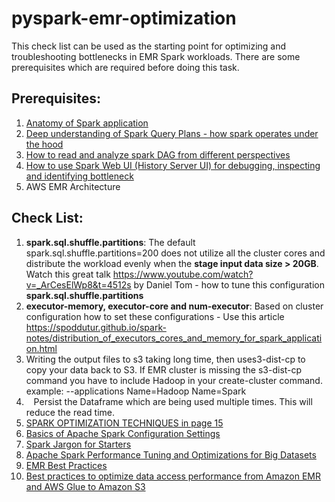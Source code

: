 # pyspark-emr-optimization

This check list can be used as the starting point for optimizing and troubleshooting bottlenecks in EMR Spark workloads. There are some prerequisites which are required before doing this task. 

## Prerequisites: 

1. [Anatomy of Spark application](https://luminousmen.com/post/spark-anatomy-of-spark-application?source=post_page-----ca4faff40d45--------------------------------)
2. [Deep understanding of Spark Query Plans - how spark operates under the hood](https://dzone.com/articles/reading-spark-query-plans)
3. [How to read and analyze spark DAG from different perspectives](https://dzone.com/articles/reading-spark-dags)
4. [How to use Spark Web UI (History Server UI) for debugging, inspecting and identifying bottleneck](https://spark.apache.org/docs/3.1.1/web-ui.html)
5. AWS EMR Architecture
   
## Check List:

1. **spark.sql.shuffle.partitions**: The default spark.sql.shuffle.partitions=200 does not utilize all the cluster cores and distribute the workload evenly when the **stage input data size > 20GB**. Watch this great talk https://www.youtube.com/watch?v=_ArCesElWp8&t=4512s  by Daniel Tom - how to tune this configuration **spark.sql.shuffle.partitions**
2. **executor-memory, executor-core and num-executor**: Based on cluster configuration how to set these configurations - Use this article https://spoddutur.github.io/spark-notes/distribution_of_executors_cores_and_memory_for_spark_application.html
3. Writing the output files to s3 taking long time, then uses3-dist-cp to copy your data back to S3. If EMR cluster is missing the s3-dist-cp command you have to include Hadoop in your create-cluster command. example: --applications Name=Hadoop Name=Spark
4.    Persist the Dataframe which are being used multiple times. This will reduce the read time.
5. [SPARK OPTIMIZATION TECHNIQUES in page 15](docs/databricks_spark_ui.pdf)
6. [Basics of Apache Spark Configuration Settings](https://towardsdatascience.com/basics-of-apache-spark-configuration-settings-ca4faff40d45)
7. [Spark Jargon for Starters](https://mageswaran1989.medium.com/spark-jargon-for-starters-af1fd8117ada)
8. [Apache Spark Performance Tuning and Optimizations for Big Datasets](https://mageswaran1989.medium.com/spark-optimizations-for-advanced-users-spark-cheat-sheet-d74464618c20)
9. [EMR Best Practices](https://aws.github.io/aws-emr-best-practices/applications/spark/best_practices/)
10. [Best practices to optimize data access performance from Amazon EMR and AWS Glue to Amazon S3](https://aws.amazon.com/blogs/big-data/best-practices-to-optimize-data-access-performance-from-amazon-emr-and-aws-glue-to-amazon-s3/)

